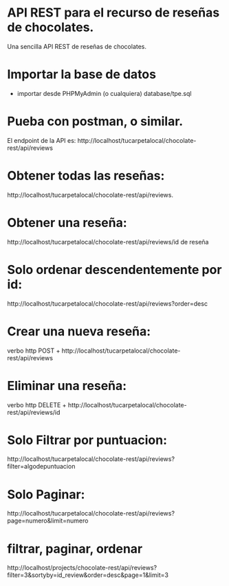 # API REST para el recurso de  reseñas de chocolates.
Una sencilla API REST de reseñas de chocolates.
# Importar la base de datos
- importar desde PHPMyAdmin (o cualquiera) database/tpe.sql
# Pueba con postman, o similar.
El endpoint de la API es: http://localhost/tucarpetalocal/chocolate-rest/api/reviews
# Obtener todas las reseñas:
http://localhost/tucarpetalocal/chocolate-rest/api/reviews.
# Obtener una reseña:
http://localhost/tucarpetalocal/chocolate-rest/api/reviews/id de reseña
# Solo ordenar descendentemente por id:
http://localhost/tucarpetalocal/chocolate-rest/api/reviews?order=desc
# Crear una nueva reseña:
 verbo http POST + http://localhost/tucarpetalocal/chocolate-rest/api/reviews
# Eliminar una reseña:
 verbo http DELETE + http://localhost/tucarpetalocal/chocolate-rest/api/reviews/id
# Solo Filtrar por puntuacion:
 http://localhost/tucarpetalocal/chocolate-rest/api/reviews?filter=algodepuntuacion
# Solo Paginar:
http://localhost/tucarpetalocal/chocolate-rest/api/reviews?page=numero&limit=numero

# filtrar, paginar, ordenar
http://localhost/projects/chocolate-rest/api/reviews?filter=3&sortyby=id_review&order=desc&page=1&limit=3






